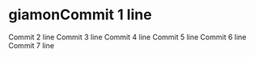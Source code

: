 # giamonCommit 1 line
Commit 2 line
Commit 3 line
Commit 4 line
Commit 5 line
Commit 6 line
Commit 7 line
